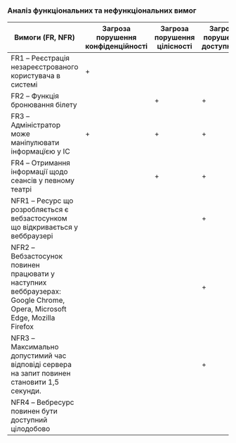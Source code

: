### Аналіз функціональних та нефункціональних вимог
| **Вимоги (FR, NFR)**                                                    | **Загроза порушення конфіденційності** | **Загроза порушення цілісності** | **Загроза порушення доступності** |
|--------------------------------------------------------------------------|---------------------------------------|---------------------------------|---------------------------------|
| FR1 – Реєстрація незареєстрованого користувача в системі                 | +                                     |                                |                                |
| FR2 – Функція бронювання білету                                          |                                      | +                               | +                             |
| FR3 – Адміністратор може маніпулювати інформацїєю у ІС                    | +                                     | +                               | +                               |
| FR4 –  Отримання інформації щодо сеансів у певному театрі               |                                       | +                               | +                               |
| NFR1 –  Ресурс що розробляється є вебзастосунком що відкривається у  веббраузері   |                                       |                                 | +                               |
| NFR2 – Вебзастосунок повинен працювати у наступних веббраузерах: Google Chrome, Opera, Microsoft Edge, Mozilla Firefox         |                                       |                                 | +                               |
| NFR3 – Максимально допустимий час відповіді сервера на запит повинен становити 1,5 секунди.           |                                       |                                 |   +                              |
| NFR4 – Вебресурс повинен бути доступний цілодобово           |                                       |                                 |                                 |
